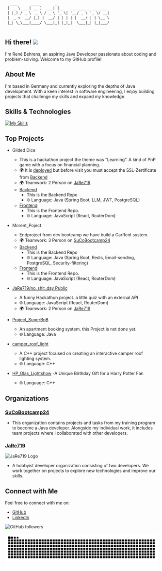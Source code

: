 ```
  ____      ____       _                        
 |  _ \ ___| __ )  ___| |__  _ __ ___ _ __  ___ 
 | |_) / _ \  _ \ / _ \ '_ \| '__/ _ \ '_ \/ __|
 |  _ <  __/ |_) |  __/ | | | | |  __/ | | \__ \
 |_| \_\___|____/ \___|_| |_|_|  \___|_| |_|___/
                                                
```

## Hi there! ![](https://user-images.githubusercontent.com/18350557/176309783-0785949b-9127-417c-8b55-ab5a4333674e.gif)

I'm René Behrens, an aspiring Java Developer passionate about coding and problem-solving. Welcome to my GitHub profile!

## About Me

I'm based in Germany and currently exploring the depths of Java development. With a keen interest in software engineering, I enjoy building projects that challenge my skills and expand my knowledge.

## Skills & Technologies

[![My Skills](https://skillicons.dev/icons?i=java,spring,maven,mysql,postgres,js,react,html,css,sass,vite,docker,git,idea,cpp,&perline=15)](https://skillicons.dev)

## Top Projects

- Gilded Dice
  - This is a hackathon project the theme was “Learning”. A kind of PnP game with a focus on financial planning.
  - 🌍 It is [deployed](https://gilded-dice-frontend.onrender.com/) but before visit you must accept the SSL-Zertificate from [Backend](https://193.108.53.177:8443)
  - 🌍 Teamwork: 2 Person on [JaRe719](https://github.com/JaRe719)
  - [Backend](https://github.com/JaRe719/Gilded_Dice_Backend)
    - This is the Backend Repo
    - 🌐 Language: Java (Spring Boot, LLM, JWT, PostgreSQL)
  - [Frontend](https://github.com/JaRe719/gilded_dice_frontend)
    - This is the Frontend Repo.
    -  🌐 Language: JavaScript (React, RouterDom)

- Morent_Poject
  - Endproject from dev bootcamp we have build a CarRent system.
  - 🌍 Teamwork: 3 Person on [SuCoBootcamp24](https://github.com/SuCoBootcamp24)
  - [Backend](https://github.com/SuCoBootcamp24/Day113_EndProject_Morent_Backend)
    - This is the Backend Repo
    - 🌐 Language: Java (Spring Boot, Redis, Email-sending, PostgreSQL, Security-filtering)
  - [Frontend](https://github.com/SuCoBootcamp24/Day113_EndProject_Morent_Frontend)
    - This is the Frontend Repo.
    -  🌐 Language: JavaScript (React, RouterDom)
 
- [JaRe719/no_shit_day Public](https://github.com/JaRe719/no_shit_day)
  - A funny Hackathon project. a little quiz with an external API
  - 🌐 Language: JavaScript (React, RouterDom)
  - 🌍 Teamwork: 2 Person on [JaRe719](https://github.com/JaRe719)

- [Project_SuperBnB](https://github.com/SuCoBootcamp24/Day85_24_09_17_Project_SuperBnB)
  - An apartment booking system. this Project is not done yet.
  - 🌐 Language: Java
  
- [camper_roof_light](https://github.com/ReBehrens/camper_roof_light)
  - A C++ project focused on creating an interactive camper roof lighting system.
  -  🌐 Language: C++ 

- [HP_Glas_Lightshow](https://github.com/ReBehrens/HP_Glas_Lightshow)
  -A Unique Birthday Gift for a Harry Potter Fan
  - 🌐 Language: C++

## Organizations

### [SuCoBootcamp24](https://github.com/SuCoBootcamp24)
- This organization contains projects and tasks from my training program to become a Java developer. Alongside my individual work, it includes team projects where I collaborated with other developers.

### [JaRe719](https://github.com/JaRe719)
<a src="https://github.com/JaRe719"><img src="https://avatars.githubusercontent.com/u/143851812?s=200&v=4" alt="JaRe719 Logo" width="100"/></a>
- A hobbyist developer organization consisting of two developers. We work together on projects to explore new technologies and improve our skills.

## Connect with Me

Feel free to connect with me on:

- [GitHub](https://github.com/ReBehrens)  
- [LinkedIn](https://www.linkedin.com/in/rené-behrens-303a6a170/) 

![GitHub followers](https://img.shields.io/github/followers/ReBehrens?style=social)


<img src="https://raw.githubusercontent.com/ReBehrens/ReBehrens/output/snake.svg" alt="Snake animation" />

